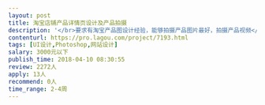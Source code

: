 ```yaml
---                
layout: post       
title: 淘宝店铺产品详情页设计及产品拍摄           
description: '</br>要求有淘宝产品图设计经验，能够拍摄产品图片最好，拍摄产品视频</br>'     
contenturl: https://pro.lagou.com/project/7193.html      
tags: [UI设计,Photoshop,网站设计]            
salary: 3000元以下          
publish_time: 2018-04-10 08:30:55         
review: 2272人                   
apply: 13人                   
recommend: 0人                   
time_range: 2-4周              
---                 
```

